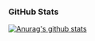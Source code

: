 ### GitHub Stats

[![Anurag's github stats](https://github-readme-stats.vercel.app/api?username=shhommychon)](https://github.com/anuraghazra/github-readme-stats)
